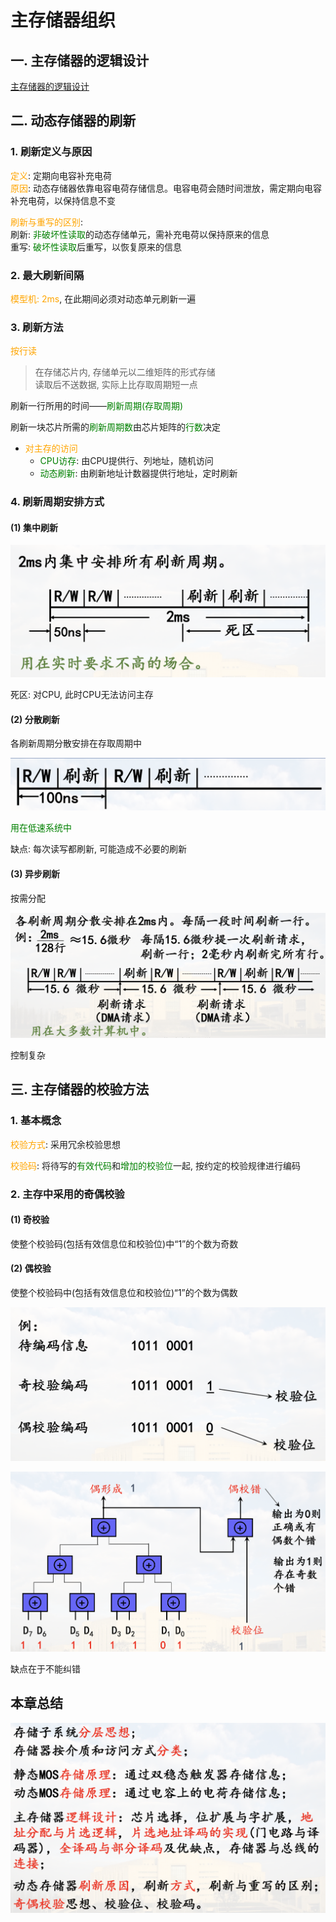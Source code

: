 # 主存储器组织

## 一. 主存储器的逻辑设计

[主存储器的逻辑设计](%E4%B8%80.%20%E4%B8%BB%E5%AD%98%E5%82%A8%E5%99%A8%E7%9A%84%E9%80%BB%E8%BE%91%E8%AE%BE%E8%AE%A1/%E4%B8%80.%20%E4%B8%BB%E5%AD%98%E5%82%A8%E5%99%A8%E7%9A%84%E9%80%BB%E8%BE%91%E8%AE%BE%E8%AE%A1.md)

## 二. 动态存储器的刷新

### 1. 刷新定义与原因

<font color=orange>定义</font>: 定期向电容补充电荷  
<font color=orange>原因</font>: 动态存储器依靠电容电荷存储信息。电容电荷会随时间泄放，需定期向电容补充电荷，以保持信息不变  

<font color=orange>刷新与重写的区别</font>:  
刷新: <font color=green>非破坏性读取</font>的动态存储单元，需补充电荷以保持原来的信息  
重写: <font color=green>破坏性读取</font>后重写，以恢复原来的信息

### 2. 最大刷新间隔

<font color=orange>模型机: 2ms</font>, 在此期间必须对动态单元刷新一遍

### 3. 刷新方法

<font color=orange>按行读</font>  
> 在存储芯片内, 存储单元以二维矩阵的形式存储  
> 读取后不送数据, 实际上比存取周期短一点

刷新一行所用的时间——<font color="green">刷新周期(存取周期)</font>

刷新一块芯片所需的<font color="green">刷新周期数</font>由芯片矩阵的<font color="green">行数</font>决定

* <font color=orange>对主存的访问</font>
  * <font color=green>CPU访存</font>: 由CPU提供行、列地址，随机访问
  * <font color=green>动态刷新</font>: 由刷新地址计数器提供行地址，定时刷新

### 4. 刷新周期安排方式

#### (1) 集中刷新

![集中刷新](pics/%E9%9B%86%E4%B8%AD%E5%88%B7%E6%96%B0.png)

死区: 对CPU, 此时CPU无法访问主存

#### (2) 分散刷新

各刷新周期分散安排在存取周期中

![分散刷新](pics/%E5%88%86%E6%95%A3%E5%88%B7%E6%96%B0.png)

<font color=green>用在低速系统中</font>

缺点: 每次读写都刷新, 可能造成不必要的刷新

#### (3) 异步刷新

按需分配

![异步刷新](pics/%E5%BC%82%E6%AD%A5%E5%88%B7%E6%96%B0.png)

控制复杂

## 三. 主存储器的校验方法

### 1. 基本概念

<font color=orange>校验方式</font>: 采用冗余校验思想

<font color=orange>校验码</font>: 将待写的<font color="green">有效代码</font>和<font color="green">增加的校验位</font>一起, 按约定的校验规律进行编码

### 2. 主存中采用的奇偶校验

#### (1) 奇校验

使整个校验码(包括有效信息位和校验位)中“1”的个数为奇数

#### (2) 偶校验

使整个校验码中(包括有效信息位和校验位)“1”的个数为偶数

![奇偶校验例](pics/%E5%A5%87%E5%81%B6%E6%A0%A1%E9%AA%8C%E4%BE%8B.png)

![偶校验逻辑电路](pics/%E5%81%B6%E6%A0%A1%E9%AA%8C%E9%80%BB%E8%BE%91%E7%94%B5%E8%B7%AF.png)

缺点在于不能纠错

## 本章总结

![总结](pics/%E6%80%BB%E7%BB%93.png)

